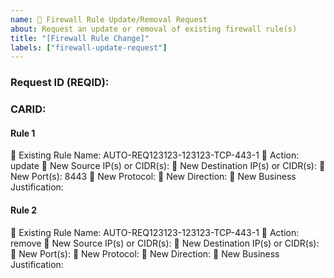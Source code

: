 ```yaml
---
name: 🔄 Firewall Rule Update/Removal Request
about: Request an update or removal of existing firewall rule(s)
title: "[Firewall Rule Change]"
labels: ["firewall-update-request"]
---
```


### Request ID (REQID):

### CARID:

#### Rule 1
🔹 Existing Rule Name: AUTO-REQ123123-123123-TCP-443-1
🔹 Action: update
🔹 New Source IP(s) or CIDR(s): 
🔹 New Destination IP(s) or CIDR(s): 
🔹 New Port(s): 8443
🔹 New Protocol: 
🔹 New Direction: 
🔹 New Business Justification: 

#### Rule 2
🔹 Existing Rule Name: AUTO-REQ123123-123123-TCP-443-1
🔹 Action: remove
🔹 New Source IP(s) or CIDR(s): 
🔹 New Destination IP(s) or CIDR(s): 
🔹 New Port(s): 
🔹 New Protocol: 
🔹 New Direction: 
🔹 New Business Justification: 